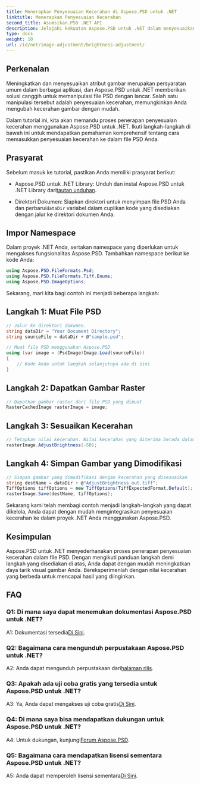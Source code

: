 ```yaml
---
title: Menerapkan Penyesuaian Kecerahan di Aspose.PSD untuk .NET
linktitle: Menerapkan Penyesuaian Kecerahan
second_title: Asumsikan.PSD .NET API
description: Jelajahi kekuatan Aspose.PSD untuk .NET dalam menyesuaikan kecerahan gambar. Ikuti panduan langkah demi langkah kami untuk penerapan yang lancar.
type: docs
weight: 10
url: /id/net/image-adjustment/brightness-adjustment/
---
```

## Perkenalan

Meningkatkan dan menyesuaikan atribut gambar merupakan persyaratan umum dalam berbagai aplikasi, dan Aspose.PSD untuk .NET memberikan solusi canggih untuk memanipulasi file PSD dengan lancar. Salah satu manipulasi tersebut adalah penyesuaian kecerahan, memungkinkan Anda mengubah kecerahan gambar dengan mudah.

Dalam tutorial ini, kita akan memandu proses penerapan penyesuaian kecerahan menggunakan Aspose.PSD untuk .NET. Ikuti langkah-langkah di bawah ini untuk mendapatkan pemahaman komprehensif tentang cara memasukkan penyesuaian kecerahan ke dalam file PSD Anda.

## Prasyarat

Sebelum masuk ke tutorial, pastikan Anda memiliki prasyarat berikut:

-  Aspose.PSD untuk .NET Library: Unduh dan instal Aspose.PSD untuk .NET Library dari[tautan unduhan](https://releases.aspose.com/psd/net/).

-  Direktori Dokumen: Siapkan direktori untuk menyimpan file PSD Anda dan perbarui`dataDir` variabel dalam cuplikan kode yang disediakan dengan jalur ke direktori dokumen Anda.

## Impor Namespace

Dalam proyek .NET Anda, sertakan namespace yang diperlukan untuk mengakses fungsionalitas Aspose.PSD. Tambahkan namespace berikut ke kode Anda:

```csharp
using Aspose.PSD.FileFormats.Psd;
using Aspose.PSD.FileFormats.Tiff.Enums;
using Aspose.PSD.ImageOptions;
```

Sekarang, mari kita bagi contoh ini menjadi beberapa langkah:

## Langkah 1: Muat File PSD

```csharp
// Jalur ke direktori dokumen.
string dataDir = "Your Document Directory";
string sourceFile = dataDir + @"sample.psd";

// Muat file PSD menggunakan Aspose.PSD
using (var image = (PsdImage)Image.Load(sourceFile))
{
    // Kode Anda untuk langkah selanjutnya ada di sini
}
```

## Langkah 2: Dapatkan Gambar Raster

```csharp
// Dapatkan gambar raster dari file PSD yang dimuat
RasterCachedImage rasterImage = image;
```

## Langkah 3: Sesuaikan Kecerahan

```csharp
// Tetapkan nilai kecerahan. Nilai kecerahan yang diterima berada dalam kisaran [-255, 255].
rasterImage.AdjustBrightness(-50);
```

## Langkah 4: Simpan Gambar yang Dimodifikasi

```csharp
// Simpan gambar yang dimodifikasi dengan kecerahan yang disesuaikan
string destName = dataDir + @"AdjustBrightness_out.tiff";
TiffOptions tiffOptions = new TiffOptions(TiffExpectedFormat.Default);
rasterImage.Save(destName, tiffOptions);
```

Sekarang kami telah membagi contoh menjadi langkah-langkah yang dapat dikelola, Anda dapat dengan mudah mengintegrasikan penyesuaian kecerahan ke dalam proyek .NET Anda menggunakan Aspose.PSD.

## Kesimpulan

Aspose.PSD untuk .NET menyederhanakan proses penerapan penyesuaian kecerahan dalam file PSD. Dengan mengikuti panduan langkah demi langkah yang disediakan di atas, Anda dapat dengan mudah meningkatkan daya tarik visual gambar Anda. Bereksperimenlah dengan nilai kecerahan yang berbeda untuk mencapai hasil yang diinginkan.

## FAQ

### Q1: Di mana saya dapat menemukan dokumentasi Aspose.PSD untuk .NET?

 A1: Dokumentasi tersedia[Di Sini](https://reference.aspose.com/psd/net/).

### Q2: Bagaimana cara mengunduh perpustakaan Aspose.PSD untuk .NET?

 A2: Anda dapat mengunduh perpustakaan dari[halaman rilis](https://releases.aspose.com/psd/net/).

### Q3: Apakah ada uji coba gratis yang tersedia untuk Aspose.PSD untuk .NET?

 A3: Ya, Anda dapat mengakses uji coba gratis[Di Sini](https://releases.aspose.com/).

### Q4: Di mana saya bisa mendapatkan dukungan untuk Aspose.PSD untuk .NET?

 A4: Untuk dukungan, kunjungi[Forum Aspose.PSD](https://forum.aspose.com/c/psd/34).

### Q5: Bagaimana cara mendapatkan lisensi sementara Aspose.PSD untuk .NET?

 A5: Anda dapat memperoleh lisensi sementara[Di Sini](https://purchase.aspose.com/temporary-license/).